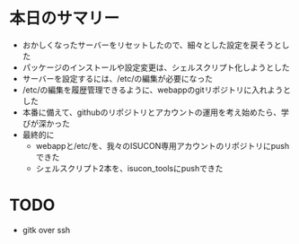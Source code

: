 # 本日のサマリー
- おかしくなったサーバーをリセットしたので、細々とした設定を戻そうとした
- パッケージのインストールや設定変更は、シェルスクリプト化しようとした
- サーバーを設定するには、/etc/の編集が必要になった
- /etc/の編集を履歴管理できるように、webappのgitリポジトリに入れようとした
- 本番に備えて、githubのリポジトリとアカウントの運用を考え始めたら、学びが深かった
- 最終的に
  - webappと/etc/を、我々のISUCON専用アカウントのリポジトリにpushできた
  - シェルスクリプト2本を、isucon_toolsにpushできた

# TODO
- gitk over ssh
